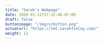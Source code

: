 ```yaml
---
title: "Sarah's Webpage"
date: 2020-01-31T17:32:48-07:00
draft: false
buttonimage: "/img/srbutton.png"
actualurl: "https://lmt.sarahfinley.com/"
weight: 11
---
```


